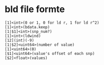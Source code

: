 # bld file formte

    [1]<int>(0 or 1, 0 for ld r, 1 for ld r^2)
    [1]<int>(bdata.keep)
    [1|$1]<int>(snp_num?)
    [1]<int>(ldwind)
    [12](int)(-9)
    [1|$2]<uint64>(number of value)
    [1]<uint64>(0)
    [$1]<uint64>(value's offset of each snp)
    [$2]<float>(values)